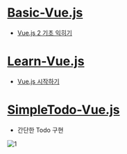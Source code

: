 # [Basic-Vue.js](https://github.com/ymiru0324/learn-Vue.js/tree/main/Basic-Vue.js)
* [Vue.js 2 기초 익히기](https://youtube.com/playlist?list=PLB7CpjPWqHOtYP7P_0Ls9XNed0NLvmkAh)
# [Learn-Vue.js](https://github.com/ymiru0324/Learn-Vue.js/tree/main/Learn-Vue.js)
* [Vue.js 시작하기](https://www.inflearn.com/course/Age-of-Vuejs)
# [SimpleTodo-Vue.js](https://github.com/ymiru0324/learn-Vue.js/tree/main/SimpleTodo-Vue.js)
* 간단한 Todo 구현   

![1](https://user-images.githubusercontent.com/81818730/147568264-21c3a04f-eabf-4140-b852-874cf0e59a30.PNG)
